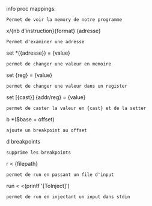 info proc mappings:

    Permet de voir la memory de notre programme

x/{nb d'instruction}{format} {adresse}

    Permet d'examiner une adresse

set *({adresse}) = {value}

    permet de changer une valeur en memoire

set {reg} = {value}

    permet de changer une valeur dans un register

set [{cast}] {addr/reg} = {value}

    permet de caster la valeur en {cast} et de la setter

b *($base + offset)
    
    ajoute un breakpoint au offset

d breakpoints
    
    supprime les breakpoints


r < {filepath} 

    permet de run en passant un file d'input

run < <(printf '[ToInject]')

    permet de run en injectant un input dans stdin 